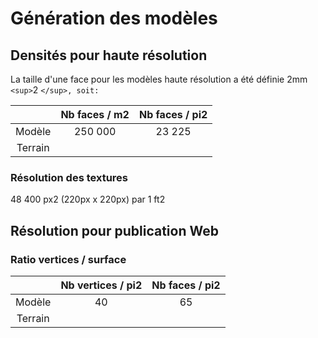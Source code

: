 # Génération des modèles

## Densités pour haute résolution

La taille d'une face pour les modèles haute résolution a été définie 2mm `<sup>`2 `</sup>, soit:`

|         | Nb faces / m2 | Nb faces / pi2 |
| :-----: | :-----------: | :------------: |
| Modèle  |    250 000    |     23 225     |
| Terrain |               |                |

### Résolution des textures

48 400 px2 (220px x 220px) par 1 ft2

## Résolution pour publication Web

### Ratio vertices / surface

|         | Nb vertices / pi2 | Nb faces / pi2 |
| :-----: | :---------------: | :------------: |
| Modèle  |        40         |       65       |
| Terrain |                   |                |
